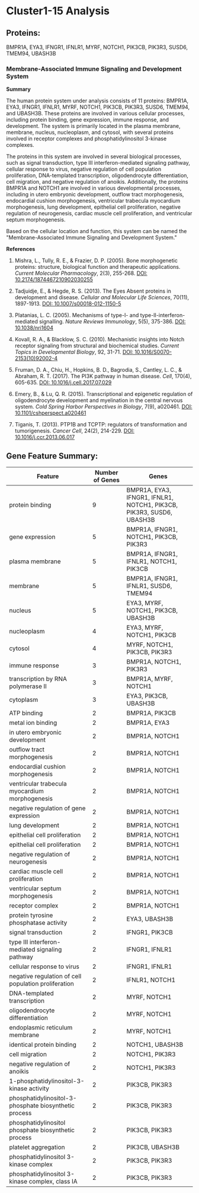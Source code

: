 # Cluster1-15 Analysis

## Proteins: 

BMPR1A, EYA3, IFNGR1, IFNLR1, MYRF, NOTCH1, PIK3CB, PIK3R3, SUSD6, TMEM94, UBASH3B

### Membrane-Associated Immune Signaling and Development System

**Summary**

The human protein system under analysis consists of 11 proteins: BMPR1A, EYA3, IFNGR1, IFNLR1, MYRF, NOTCH1, PIK3CB, PIK3R3, SUSD6, TMEM94, and UBASH3B. These proteins are involved in various cellular processes, including protein binding, gene expression, immune response, and development. The system is primarily located in the plasma membrane, membrane, nucleus, nucleoplasm, and cytosol, with several proteins involved in receptor complexes and phosphatidylinositol 3-kinase complexes.

The proteins in this system are involved in several biological processes, such as signal transduction, type III interferon-mediated signaling pathway, cellular response to virus, negative regulation of cell population proliferation, DNA-templated transcription, oligodendrocyte differentiation, cell migration, and negative regulation of anoikis. Additionally, the proteins BMPR1A and NOTCH1 are involved in various developmental processes, including in utero embryonic development, outflow tract morphogenesis, endocardial cushion morphogenesis, ventricular trabecula myocardium morphogenesis, lung development, epithelial cell proliferation, negative regulation of neurogenesis, cardiac muscle cell proliferation, and ventricular septum morphogenesis.

Based on the cellular location and function, this system can be named the "Membrane-Associated Immune Signaling and Development System."

**References**

1. Mishra, L., Tully, R. E., & Frazier, D. P. (2005). Bone morphogenetic proteins: structure, biological function and therapeutic applications. *Current Molecular Pharmacology*, 2(3), 255-268. [DOI: 10.2174/1874467210902030255](https://doi.org/10.2174/1874467210902030255)

2. Tadjuidje, E., & Hegde, R. S. (2013). The Eyes Absent proteins in development and disease. *Cellular and Molecular Life Sciences*, 70(11), 1897-1913. [DOI: 10.1007/s00018-012-1150-5](https://doi.org/10.1007/s00018-012-1150-5)

3. Platanias, L. C. (2005). Mechanisms of type-I- and type-II-interferon-mediated signalling. *Nature Reviews Immunology*, 5(5), 375-386. [DOI: 10.1038/nri1604](https://doi.org/10.1038/nri1604)

4. Kovall, R. A., & Blacklow, S. C. (2010). Mechanistic insights into Notch receptor signaling from structural and biochemical studies. *Current Topics in Developmental Biology*, 92, 31-71. [DOI: 10.1016/S0070-2153(10)92002-4](https://doi.org/10.1016/S0070-2153(10)92002-4)

5. Fruman, D. A., Chiu, H., Hopkins, B. D., Bagrodia, S., Cantley, L. C., & Abraham, R. T. (2017). The PI3K pathway in human disease. *Cell*, 170(4), 605-635. [DOI: 10.1016/j.cell.2017.07.029](https://doi.org/10.1016/j.cell.2017.07.029)

6. Emery, B., & Lu, Q. R. (2015). Transcriptional and epigenetic regulation of oligodendrocyte development and myelination in the central nervous system. *Cold Spring Harbor Perspectives in Biology*, 7(9), a020461. [DOI: 10.1101/cshperspect.a020461](https://doi.org/10.1101/cshperspect.a020461)

7. Tiganis, T. (2013). PTP1B and TCPTP: regulators of transformation and tumorigenesis. *Cancer Cell*, 24(2), 214-229. [DOI: 10.1016/j.ccr.2013.06.017](https://doi.org/10.1016/j.ccr.2013.06.017)

## Gene Feature Summary: 

| Feature | Number of Genes | Genes |
| --- | --- | --- |
| protein binding | 9 | BMPR1A, EYA3, IFNGR1, IFNLR1, NOTCH1, PIK3CB, PIK3R3, SUSD6, UBASH3B |
|  gene expression | 5 | BMPR1A, IFNGR1, NOTCH1, PIK3CB, PIK3R3 |
| plasma membrane | 5 | BMPR1A, IFNGR1, IFNLR1, NOTCH1, PIK3CB |
| membrane | 5 | BMPR1A, IFNGR1, IFNLR1, SUSD6, TMEM94 |
| nucleus | 5 | EYA3, MYRF, NOTCH1, PIK3CB, UBASH3B |
| nucleoplasm | 4 | EYA3, MYRF, NOTCH1, PIK3CB |
| cytosol | 4 | MYRF, NOTCH1, PIK3CB, PIK3R3 |
| immune response | 3 | BMPR1A, NOTCH1, PIK3R3 |
|  transcription by RNA polymerase II | 3 | BMPR1A, MYRF, NOTCH1 |
| cytoplasm | 3 | EYA3, PIK3CB, UBASH3B |
| ATP binding | 2 | BMPR1A, PIK3CB |
| metal ion binding | 2 | BMPR1A, EYA3 |
| in utero embryonic development | 2 | BMPR1A, NOTCH1 |
| outflow tract morphogenesis | 2 | BMPR1A, NOTCH1 |
| endocardial cushion morphogenesis | 2 | BMPR1A, NOTCH1 |
| ventricular trabecula myocardium morphogenesis | 2 | BMPR1A, NOTCH1 |
| negative regulation of gene expression | 2 | BMPR1A, NOTCH1 |
| lung development | 2 | BMPR1A, NOTCH1 |
| epithelial cell proliferation | 2 | BMPR1A, NOTCH1 |
|  epithelial cell proliferation | 2 | BMPR1A, NOTCH1 |
| negative regulation of neurogenesis | 2 | BMPR1A, NOTCH1 |
|  cardiac muscle cell proliferation | 2 | BMPR1A, NOTCH1 |
| ventricular septum morphogenesis | 2 | BMPR1A, NOTCH1 |
| receptor complex | 2 | BMPR1A, NOTCH1 |
| protein tyrosine phosphatase activity | 2 | EYA3, UBASH3B |
| signal transduction | 2 | IFNGR1, PIK3CB |
| type III interferon-mediated signaling pathway | 2 | IFNGR1, IFNLR1 |
| cellular response to virus | 2 | IFNGR1, IFNLR1 |
| negative regulation of cell population proliferation | 2 | IFNLR1, NOTCH1 |
|  DNA-templated transcription | 2 | MYRF, NOTCH1 |
| oligodendrocyte differentiation | 2 | MYRF, NOTCH1 |
| endoplasmic reticulum membrane | 2 | MYRF, NOTCH1 |
| identical protein binding | 2 | NOTCH1, UBASH3B |
|  cell migration | 2 | NOTCH1, PIK3R3 |
| negative regulation of anoikis | 2 | NOTCH1, PIK3R3 |
| 1-phosphatidylinositol-3-kinase activity | 2 | PIK3CB, PIK3R3 |
| phosphatidylinositol-3-phosphate biosynthetic process | 2 | PIK3CB, PIK3R3 |
| phosphatidylinositol phosphate biosynthetic process | 2 | PIK3CB, PIK3R3 |
| platelet aggregation | 2 | PIK3CB, UBASH3B |
| phosphatidylinositol 3-kinase complex | 2 | PIK3CB, PIK3R3 |
| phosphatidylinositol 3-kinase complex, class IA | 2 | PIK3CB, PIK3R3 |


